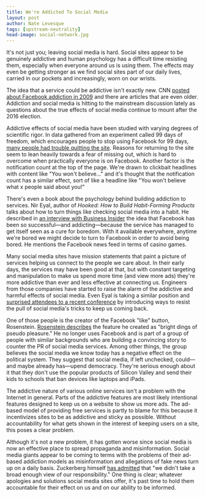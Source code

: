 ```yaml
---
title: We're Addicted To Social Media
layout: post
author: Nate Levesque
tags: [upstream-neutrality]
head-image: social-network.jpg
---
```


It's not just you; leaving social media is hard. Social sites appear to be genuinely addictive and human psychology has a difficult time resisting them, especially when everyone around us is using them. The effects may even be getting stronger as we find social sites part of our daily lives, carried in our pockets and increasingly, worn on our wrists.

The idea that a service could be addictive isn't exactly new. CNN [posted about Facebook addiction in 2009](http://www.cnn.com/2009/HEALTH/04/23/ep.facebook.addict/index.html) and there are articles that are even older. Addiction and social media is hitting to the mainstream discussion lately as questions about the true effects of social media continue to mount after the 2016 election.

Addictive effects of social media have been studied with varying degrees of scientific rigor. In data gathered from an experiment called 99 days of freedom, which encourages people to stop using Facebook for 99 days, [many people had trouble quitting the site](https://www.computerworld.com/article/3014439/internet/social-media-addiction-is-a-bigger-problem-than-you-think.html). Reasons for returning to the site seem to lean heavily towards a fear of missing out, which is hard to overcome when practically everyone is on Facebook. Another factor is the notification count at the top of the page. We're drawn to clickbait headlines with content like "You won't believe..." and it's thought that the notification count has a similar effect, sort of like a headline like "You won't believe what x people said about you!"

There's even a book about the psychology behind building addiction to services. Nir Eyal, author of _Hooked: How to Build Habit-Forming Products_ talks about how to turn things like checking social media into a habit. He described in [an interview with Business Insider](http://www.businessinsider.com/science-behind-why-facebook-is-addictive-2014-11) the idea that Facebook has been so successful—and addicting—because the service has managed to get itself seen as a cure for boredom. With it available everywhere, anytime we're bored we might decide to turn to Facebook in order to avoid being bored. He mentions the Facebook news feed in terms of casino games.

Many social media sites have mission statements that paint a picture of services helping us connect to the people we care about. In their early days, the services may have been good at that, but with constant targeting and manipulation to make us spend more time (and view more ads) they're more addictive than ever and less effective at connecting us. Engineers from those companies have started to raise the alarm of the addictive and harmful effects of social media. Even Eyal is taking a similar position and [surprised attendees to a recent conference](https://www.theguardian.com/technology/2017/oct/05/smartphone-addiction-silicon-valley-dystopia) by introducing ways to resist the pull of social media's tricks to keep us coming back.

One of those people is the creator of the Facebook "like" button, Rosenstein. [Rosenstein describes](https://www.theguardian.com/technology/2017/oct/05/smartphone-addiction-silicon-valley-dystopia) the feature he created as "bright dings of pseudo pleasure." He no longer uses Facebook and is part of a group of people with similar backgrounds who are building a convincing story to counter the PR of social media services. Among other things, the group believes the social media we know today has a negative effect on the political system. They suggest that social media, if left unchecked, could—and maybe already has—upend democracy. They're serious enough about it that they don't use the popular products of Silicon Valley and send their kids to schools that ban devices like laptops and iPads.

The addictive nature of various online services isn't a problem with the Internet in general. Parts of the addictive features are most likely intentional features designed to keep us on a website to show us more ads. The ad-based model of providing free services is partly to blame for this because it incentivizes sites to be as addictive and sticky as possible. Without accountability for what gets shown in the interest of keeping users on a site, this poses a clear problem.

Although it's not a new problem, it has gotten worse since social media is now an effective place to spread propaganda and misinformation. Social media giants appear to be coming to terms with the problems of their ad-based addiction models as misinformation and allegations of fake news turn up on a daily basis. Zuckerberg himself [has admitted](http://nymag.com/selectall/2018/04/an-apology-for-the-internet-from-the-people-who-built-it.html) that "we didn't take a broad enough view of our responsibility." One thing is clear; whatever apologies and solutions social media sites offer, it's past time to hold them accountable for their effect on us and on our ability to be informed.